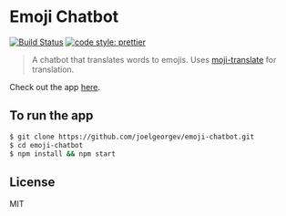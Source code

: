 # Emoji Chatbot

[![Build Status](https://travis-ci.org/joelgeorgev/emoji-chatbot.svg?branch=master)](https://travis-ci.org/joelgeorgev/emoji-chatbot) [![code style: prettier](https://img.shields.io/badge/code_style-prettier-ff69b4.svg?style=flat-square)](https://github.com/prettier/prettier)

> A chatbot that translates words to emojis. Uses [moji-translate](https://www.npmjs.com/package/moji-translate) for translation.

Check out the app [here](https://joelgeorgev.github.io/emoji-chatbot).

## To run the app

```bash
$ git clone https://github.com/joelgeorgev/emoji-chatbot.git
$ cd emoji-chatbot
$ npm install && npm start
```

## License

MIT
